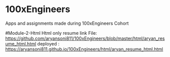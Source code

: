 # 100xEngineers
Apps and assignments made during 100xEngineers Cohort 

#Module-2-Html
Html only resume link
File: https://github.com/aryansoni811/100xEngineers/blob/master/html/aryan_resume_html.html
deployed : https://aryansoni811.github.io/100xEngineers/html/aryan_resume_html.html
